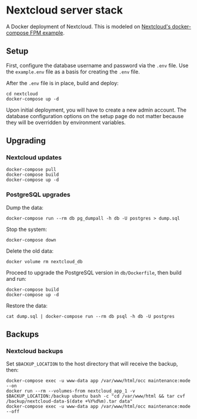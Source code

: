 # Nextcloud server stack

A Docker deployment of Nextcloud. This is modeled on [Nextcloud's docker-compose FPM example](https://github.com/nextcloud/docker#base-version---fpm).

## Setup

First, configure the database username and password via the `.env` file. Use the `example.env` file as a basis for creating the `.env` file.

After the `.env` file is in place, build and deploy:

```
cd nextcloud
docker-compose up -d
```

Upon initial deployment, you will have to create a new admin account. The database configuration options on the setup page do not matter because they will be overridden by environment variables.

## Upgrading

### Nextcloud updates

```
docker-compose pull
docker-compose build
docker-compose up -d
```

### PostgreSQL upgrades

Dump the data:

```
docker-compose run --rm db pg_dumpall -h db -U postgres > dump.sql
```

Stop the system:

```
docker-compose down
```

Delete the old data:

```
docker volume rm nextcloud_db
```

Proceed to upgrade the PostgreSQL version in `db/Dockerfile`, then build and run:

```
docker-compose build
docker-compose up -d
```

Restore the data:

```
cat dump.sql | docker-compose run --rm db psql -h db -U postgres
```

## Backups

### Nextcloud backups

Set `$BACKUP_LOCATION` to the host directory that will receive the backup, then:

```
docker-compose exec -u www-data app /var/www/html/occ maintenance:mode --on
docker run --rm --volumes-from nextcloud_app_1 -v $BACKUP_LOCATION:/backup ubuntu bash -c "cd /var/www/html && tar cvf /backup/nextcloud-data-$(date +%Y%d%m).tar data"
docker-compose exec -u www-data app /var/www/html/occ maintenance:mode --off
```
